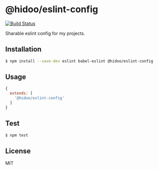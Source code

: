 # @hidoo/eslint-config

[![Build Status](https://travis-ci.org/hidoo/eslint-config.svg?branch=master)](https://travis-ci.org/hidoo/eslint-config)

Sharable eslint config for my projects.

## Installation

```sh
$ npm install --save-dev eslint babel-eslint @hidoo/eslint-config
```

## Usage

```js
{
  extends: [
    '@hidoo/eslint-config'
  ]
}
```

## Test

```sh
$ npm test
```

## License

MIT
